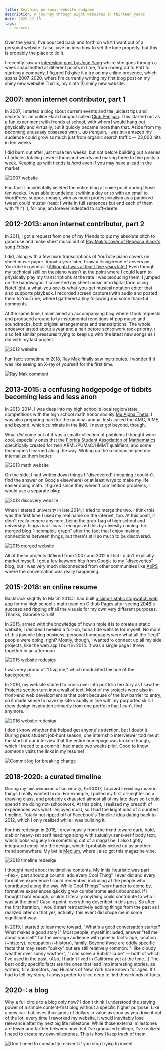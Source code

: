 ```yaml
---
title: Reaching personal website endgame
description: A journey through eight websites in thirteen years
date: 2020-12-13
tags:
  - records
---
```


Over the years, I've bounced back and forth on what I want out of a personal website. I also have no idea how to set the tone properly, but this is probably the place to do it.

I recently saw an [interesting post by Jean Yang](https://jxyzabc.blogspot.com/2019/01/the-evolution-of-what-i-call-work.html) where she goes through a week snapshotted at different points in time, from undergrad to PhD to starting a company. I figured I'd give it a try on my online presence, which spans 2007-2020, where I'm currently writing my first blog post on my shiny new website! That is, my ninth (!) shiny new website.

## 2007: anon internet contributor, part 1

In 2007, I started a blog about current events and the juiciest tips and secrets for an online Flash hangout called [Club Penguin](https://en.wikipedia.org/wiki/Club_Penguin). This started out as a fun experiment with friends at school, with whom I would hang out physically and virtually, but it quickly became more than that. Aside from my becoming unusually obsessed with Club Penguin, I was still amazed my audience could grow so much just from organic search traffic -- 23,000 hits in ten weeks.

I did burn out after just those ten weeks, but not before building out a series of articles totaling several thousand words and making three to five posts a week. Keeping up with trends is *hard* even if you may have a lead in the market.

![2007 website](../../img/2007-website.png)

Fun fact: I accidentally deleted the entire blog at some point during those ten weeks. I was able to undelete it within a day or so with an email to WordPress support though, with as much professionalism as a panicked tween could muster (read: I write in full sentences but end each of them with "!!!"). I, for one, am forever indebted to soft-delete.

## 2012-2013: anon internet contributor, part 2

In 2011, I got a request from one of my friends to put my absolute pitch to good use and make sheet music out of [Ray Mak's cover of Rebecca Black's song *Friday*](https://www.youtube.com/watch?v=Chlx5fpzshc).

I did, along with a few more transcriptions of YouTube piano covers on sheet music paper. About a year later, I saw a rising trend of covers on YouTube in general. ([Although I was at least five years late.](https://www.youtube.com/watch?v=5yIGhsydtUQ)) Even though my technical skill on the piano wasn't at the point where I could learn to physically play my transcriptions at the rate I was producing them, I jumped on the bandwagon. I converted my sheet music into digital form using [Noteflight](https://noteflight.com), a what-you-see-is-what-you-get musical notation editor that also supports playback. I recorded screen captures with audio and posted them to YouTube, where I gathered a tiny following and some thankful comments.

At the same time, I maintained an accompanying blog where I took requests and produced around forty instrumental renditions of pop music and soundtracks, both original arrangements and transcriptions. The whole endeavor lasted about a year and a half before schoolwork took priority. I also felt similar pressures trying to keep up with the latest new songs as I did with my last project.

![2012 website](../../img/2012-website.png)

Fun fact: sometime in 2018, Ray Mak finally saw my tributes. I wonder if it was like seeing an X-ray of yourself for the first time.

![Ray Mak comment](../../img/ray-mak-comment.png)

## 2013-2015: a confusing hodgepodge of tidbits becoming less and less anon

In 2013-2014, I was deep into my high school's local region/state competitions with the high school math honor society [Mu Alpha Theta](https://mualphatheta.org). I was also preparing hard for the national annual tests called the AMC, AIME, and beyond, which culminate in the IMO. I never got beyond, though.

What *did* come out of it was a small collection of problems I thought were cool, especially ones that the [Florida Student Association of Mathematics](https://flsam.org/) specifically created for their ARML/PUMaC/HMMT qualifiers, and some techniques I learned along the way. Writing up the solutions helped me internalize them better.

![2013 math website](../../img/2013-website-math.png)

On the side, I had written down things I "discovered" (meaning I couldn't find the answer on Google elsewhere) or at least ways to make my life easier doing math. I figured since they weren't competition problems, I would use a separate blog:

![2013 discovery website](../../img/2013-website-google-savior.png)

When I started university in late 2014, I tried to merge the two. I think this was the first time I used my real name on the internet, too. At this point, it didn't really cohere anymore, being the grab-bag of high school and university things that it was. I recognized this by cheesily naming the merged blog "incomplete graph" after the fact that I enjoy making connections between things, but there's still so much to be discovered.

![2015 merged website](../../img/2015-website-cs.png)

All of these projects differed from 2007 and 2012 in that I didn't explicitly market myself. I got a few keyword hits from Google to my "discoveries" blog, but I was very much disconnected from other communities like [AoPS](https://artofproblemsolving.com/community) where the conversation was really happening.

## 2015-2018: an online resume

Backtrack slightly to March 2014: I had built [a simple static stopwatch web app](https://matthewzhu.com/mao-timers) for my high school's math team on Github Pages after seeing [2048](https://play2048.co)'s success and ripping off all the visuals for my own very different purposes. Thanks, Gabriele Cirulli!

In 2015, armed with the knowledge of how simple it is to create a static website, I decided I needed a full-on, bona fide website for myself. No more of this juvenile blog business; personal homepages were what all the "legit" people were doing, right? Mostly, though, I wanted to connect up all my side projects, like the web app I built in 2014. It was a single page I threw together in an afternoon.

![2015 website redesign](../../img/2015-website.png)

I was very proud of "Drag me," which modulated the hue of the background.

In 2016, my website started to cross over into portfolio territory as I saw the Projects section turn into a wall of text. Most of my projects were also in front-end web development at that point because of the low barrier to entry, so it made sense to have my site visually in line with my purported skill. I drew design inspiration primarily from one portfolio that I can't find anymore.

![2016 website redesign](../../img/2016-website.png)

I don't know whether this helped get anyone's attention, but I doubt it. During peak student job-hunt season, one internship interviewer told me at the start of our interview that the entire homepage was broken though, which I traced to a commit I had made two weeks prior. Good to know *someone* visits the links in my resume!

![Commit log for breaking change](../../img/website-commits.png)

## 2018-2020: a curated timeline

During my last semester of university, Fall 2017, I started investing more in things I really wanted to do. For example, I pulled my first all-nighter on a drawing class, and probably exhausted almost all of my late days so I could spend time doing not-schoolwork. At this point, I realized my breadth of experiences was what I enjoyed most, so I had the bright idea of a curated timeline. Totally not ripped off of Facebook's Timeline idea dating back to 2012, which I only realized while I was building it.

For this redesign in 2018, I drew heavily from the trend toward dark, bold, slab or heavy-set serif headings along with (usually) sans-serif body text, which looks vaguely like something out of a magazine. I also tightly integrated emoji into the design, which I probably picked up as another trend somewhere. My bet is [Medium](https://medium.com), where I also got this magazine vibe.

![2018 timeline redesign](../../img/2018-timeline.png)

I thought hard about the timeline contents. My initial heuristic was part ~flex~, part shoutout column: add every Cool Thing™ I ever did and every formative experience I could remember, including all the people who contributed along the way. While Cool Things™ were harder to come by, formative experiences quickly grew cumbersome and unbounded. If I thought hard enough, couldn't literally *anything* could contribute to who I was at the time? Case in point: everything described in this post. So after the first iteration, I would start retroactively adding things from the past as I realized later on that yes, actually, this event did shape me in some significant way.

In 2019, I started to lean more toward, "What's a good conversation starter? What makes a good story?" Most people, myself included, answer "tell me about yourself" for the average audience with generic facts: age, location (+history), occupation (+history), family. Beyond those are oddly specific facts that may seem "quirky" but are still relatively common: "I like cloudy weather over sunny weather", "I can solve a Rubik's cube" -- both of which I've used in the past. (Also, I hadn't lived in California yet at the time...) The best oddly specific facts are the ones that lead into interesting stories, as writers, film directors, and Humans of New York have known for ages. If I had to tell my story, I always prefer to slice deep to find those kinds of facts.

## 2020-: a blog

Why a full circle to a blog only now? I don't think I understood the staying power of a simple content-first blog without a specific higher purpose. Like a new car that loses thousands of dollars in value as soon as you drive it out of the lot, every time I reworked my website, it would inevitably lose relevance after my next big life milestone. While those external milestones are fewer and farther between now that I've graduated college, I've realized I need to create my own milestones. This is how I keep track of them.

![Don't need to constantly reinvent if you stop trying to invent](../../img/reinvent-meme.jpg)
